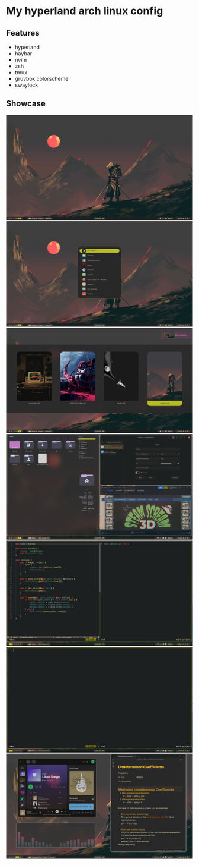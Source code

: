 # My hyperland arch linux config

## Features

- hyperland
- haybar
- nvim
- zsh
- tmux
- gruvbox colorscheme
- swaylock

## Showcase

![image](Pictures/showcase/241103_13h33m32s_screenshot.png)
![image](Pictures/showcase/241103_13h33m44s_screenshot.png)
![image](Pictures/showcase/241103_13h33m56s_screenshot.png)
![image](Pictures/showcase/241103_13h34m36s_screenshot.png)
![image](Pictures/showcase/241103_13h35m24s_screenshot.png)
![image](Pictures/showcase/241103_13h34m52s_screenshot.png)
![image](Pictures/showcase/241103_13h37m54s_screenshot.png)
